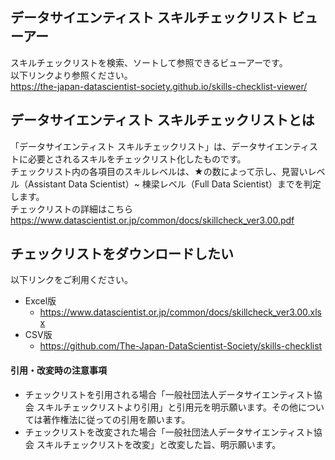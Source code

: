 ## データサイエンティスト スキルチェックリスト ビューアー
スキルチェックリストを検索、ソートして参照できるビューアーです。  
以下リンクより参照ください。  
https://the-japan-datascientist-society.github.io/skills-checklist-viewer/

## データサイエンティスト スキルチェックリストとは
「データサイエンティスト スキルチェックリスト」は、データサイエンティストに必要とされるスキルをチェックリスト化したものです。  
チェックリスト内の各項目のスキルレベルは、★の数によって示し、見習いレベル（Assistant Data Scientist）~ 棟梁レベル（Full Data Scientist）までを判定します。  
チェックリストの詳細はこちら  
https://www.datascientist.or.jp/common/docs/skillcheck_ver3.00.pdf

## チェックリストをダウンロードしたい
以下リンクをご利用ください。
  * Excel版
    * https://www.datascientist.or.jp/common/docs/skillcheck_ver3.00.xlsx
  * CSV版
    * https://github.com/The-Japan-DataScientist-Society/skills-checklist

#### 引用・改変時の注意事項
  * チェックリストを引用される場合「一般社団法人データサイエンティスト協会 スキルチェックリストより引用」と引用元を明示願います。その他については著作権法に従っての引用を願います。
  * チェックリストを改変された場合「一般社団法人データサイエンティスト協会 スキルチェックリストを改変」と改変した旨、明示願います。

